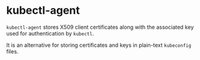 # kubectl-agent

`kubectl-agent` stores X509 client certificates along with the associated key used for authentication by `kubectl`.

It is an alternative for storing certificates and keys in plain-text `kubeconfig` files.